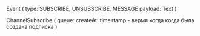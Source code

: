 Event (
  type: SUBSCRIBE, UNSUBSCRIBE, MESSAGE
  payload: Text
)

ChannelSubscribe (
    queue: <connection uniq name>
    createAt: timestamp - вермя когда когда была создана подписка 
)